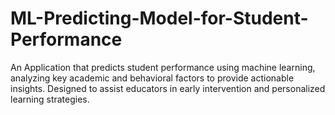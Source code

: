 # ML-Predicting-Model-for-Student-Performance
An Application that predicts student performance using machine learning, analyzing key academic and behavioral factors to provide actionable insights. Designed to assist educators in early intervention and personalized learning strategies.
